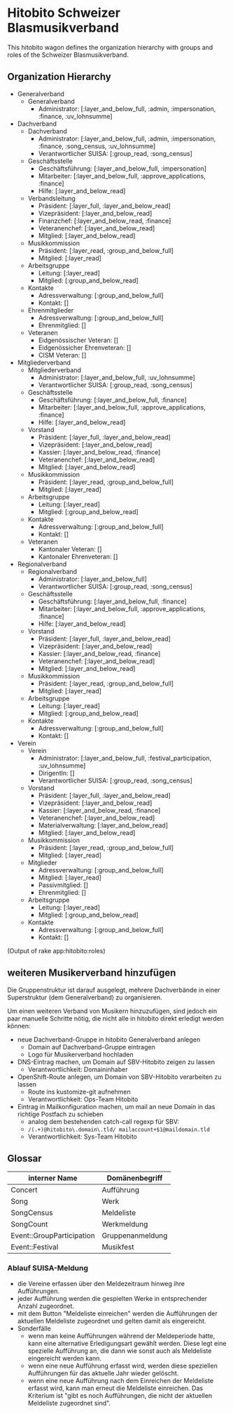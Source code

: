 # Hitobito Schweizer Blasmusikverband

This hitobito wagon defines the organization hierarchy with groups and roles
of the Schweizer Blasmusikverband.


## Organization Hierarchy

* Generalverband
  * Generalverband
    * Administrator: [:layer_and_below_full, :admin, :impersonation, :finance, :uv_lohnsumme]
* Dachverband
  * Dachverband
    * Administrator: [:layer_and_below_full, :admin, :impersonation, :finance, :song_census, :uv_lohnsumme]
    * Verantwortlicher SUISA: [:group_read, :song_census]
  * Geschäftsstelle
    * Geschäftsführung: [:layer_and_below_full, :impersonation]
    * Mitarbeiter: [:layer_and_below_full, :approve_applications, :finance]
    * Hilfe: [:layer_and_below_read]
  * Verbandsleitung
    * Präsident: [:layer_full, :layer_and_below_read]
    * Vizepräsident: [:layer_and_below_read]
    * Finanzchef: [:layer_and_below_read, :finance]
    * Veteranenchef: [:layer_and_below_read]
    * Mitglied: [:layer_and_below_read]
  * Musikkommission
    * Präsident: [:layer_read, :group_and_below_full]
    * Mitglied: [:layer_read]
  * Arbeitsgruppe
    * Leitung: [:layer_read]
    * Mitglied: [:group_and_below_read]
  * Kontakte
    * Adressverwaltung: [:group_and_below_full]
    * Kontakt: []
  * Ehrenmitglieder
    * Adressverwaltung: [:group_and_below_full]
    * Ehrenmitglied: []
  * Veteranen
    * Eidgenössischer Veteran: []
    * Eidgenössicher Ehrenveteran: []
    * CISM Veteran: []
* Mitgliederverband
  * Mitgliederverband
    * Administrator: [:layer_and_below_full, :uv_lohnsumme]
    * Verantwortlicher SUISA: [:group_read, :song_census]
  * Geschäftsstelle
    * Geschäftsführung: [:layer_and_below_full, :finance]
    * Mitarbeiter: [:layer_and_below_full, :approve_applications, :finance]
    * Hilfe: [:layer_and_below_read]
  * Vorstand
    * Präsident: [:layer_full, :layer_and_below_read]
    * Vizepräsident: [:layer_and_below_read]
    * Kassier: [:layer_and_below_read, :finance]
    * Veteranenchef: [:layer_and_below_read]
    * Mitglied: [:layer_and_below_read]
  * Musikkommission
    * Präsident: [:layer_read, :group_and_below_full]
    * Mitglied: [:layer_read]
  * Arbeitsgruppe
    * Leitung: [:layer_read]
    * Mitglied: [:group_and_below_read]
  * Kontakte
    * Adressverwaltung: [:group_and_below_full]
    * Kontakt: []
  * Veteranen
    * Kantonaler Veteran: []
    * Kantonaler Ehrenveteran: []
* Regionalverband
  * Regionalverband
    * Administrator: [:layer_and_below_full]
    * Verantwortlicher SUISA: [:group_read, :song_census]
  * Geschäftsstelle
    * Geschäftsführung: [:layer_and_below_full, :finance]
    * Mitarbeiter: [:layer_and_below_full, :approve_applications, :finance]
    * Hilfe: [:layer_and_below_read]
  * Vorstand
    * Präsident: [:layer_full, :layer_and_below_read]
    * Vizepräsident: [:layer_and_below_read]
    * Kassier: [:layer_and_below_read, :finance]
    * Veteranenchef: [:layer_and_below_read]
    * Mitglied: [:layer_and_below_read]
  * Musikkommission
    * Präsident: [:layer_read, :group_and_below_full]
    * Mitglied: [:layer_read]
  * Arbeitsgruppe
    * Leitung: [:layer_read]
    * Mitglied: [:group_and_below_read]
  * Kontakte
    * Adressverwaltung: [:group_and_below_full]
    * Kontakt: []
* Verein
  * Verein
    * Administrator: [:layer_and_below_full, :festival_participation, :uv_lohnsumme]
    * DirigentIn: []
    * Verantwortlicher SUISA: [:group_read, :song_census]
  * Vorstand
    * Präsident: [:layer_full, :layer_and_below_read]
    * Vizepräsident: [:layer_and_below_read]
    * Kassier: [:layer_and_below_read, :finance]
    * Veteranenchef: [:layer_and_below_read]
    * Materialverwaltung: [:layer_and_below_read]
    * Mitglied: [:layer_and_below_read]
  * Musikkommission
    * Präsident: [:layer_read, :group_and_below_full]
    * Mitglied: [:layer_read]
  * Mitglieder
    * Adressverwaltung: [:group_and_below_full]
    * Mitglied: [:layer_read]
    * Passivmitglied: []
    * Ehrenmitglied: []
  * Arbeitsgruppe
    * Leitung: [:layer_read]
    * Mitglied: [:group_and_below_read]
  * Kontakte
    * Adressverwaltung: [:group_and_below_full]
    * Kontakt: []

(Output of rake app:hitobito:roles)


## weiteren Musikerverband hinzufügen

Die Gruppenstruktur ist darauf ausgelegt, mehrere Dachverbände in einer
Superstruktur (dem Generalverband) zu organisieren.

Um einen weiteren Verband von Musikern hinzuzufügen, sind jedoch ein paar
manuelle Schritte nötig, die nicht alle in hitobito direkt erledigt werden
können:

* neue Dachverband-Gruppe in hitobito Generalverband anlegen
  * Domain auf Dachverband-Gruppe eintragen
  * Logo für Musikerverband hochladen
* DNS-Eintrag machen, um Domain auf SBV-Hitobito zeigen zu lassen
  * Verantwortlichkeit: Domaininhaber
* OpenShift-Route anlegen, um Domain von SBV-Hitobito verarbeiten zu lassen
  * Route ins kustomize-git aufnehmen
  * Verantwortlichkeit: Ops-Team Hitobito
* Eintrag in Mailkonfiguration machen, um mail an neue Domain in das richtige Postfach zu schieben
  * analog dem bestehenden catch-call regexp für SBV:
  * `/(.+)@hitobito\.domain\.tld/ mailaccount+$1@maildomain.tld`
  * Verantwortlichkeit: Sys-Team Hitobito

## Glossar

| interner Name             | Domänenbegriff   |
| --------------            | --------------   |
| Concert                   | Aufführung       |
| Song                      | Werk             |
| SongCensus                | Meldeliste       |
| SongCount                 | Werkmeldung      |
| Event::GroupParticipation | Gruppenanmeldung |
| Event::Festival           | Musikfest        |

### Ablauf SUISA-Meldung

- die Vereine erfassen über den Meldezeitraum hinweg ihre Aufführungen.
- jeder Aufführung werden die gespielten Werke in entsprechender Anzahl zugeordnet.
- mit dem Button "Meldeliste einreichen" werden die Aufführungen der aktuellen Meldeliste zugeordnet und gelten damit als eingereicht.
- Sonderfälle
	- wenn man keine Aufführungen während der Meldeperiode hatte, kann eine alternative Erledigungsart gewählt werden. Diese legt eine spezielle Aufführung an, die dann wie sonst auch als Meldeliste eingereicht werden kann.
	- wenn eine neue Aufführung erfasst wird, werden diese speziellen Aufführungen für das aktuelle Jahr wieder gelöscht.
	- wenn eine neue Aufführung nach dem Einreichen der Meldeliste erfasst wird, kann man erneut die Meldeliste einreichen. Das Kriterium ist "gibt es noch Aufführungen, die nicht der aktuellen Meldeliste zugeordnet sind".
